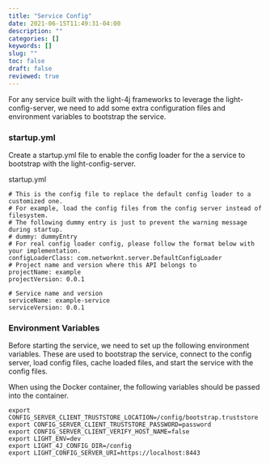 ```yaml
---
title: "Service Config"
date: 2021-06-15T11:49:31-04:00
description: ""
categories: []
keywords: []
slug: ""
toc: false
draft: false
reviewed: true
---
```


For any service built with the light-4j frameworks to leverage the light-config-server, we need to add some extra configuration files and environment variables to bootstrap the service. 

### startup.yml

Create a startup.yml file to enable the config loader for the a service to bootstrap with the light-config-server. 

startup.yml

```
# This is the config file to replace the default config loader to a customized one.
# For example, load the config files from the config server instead of filesystem.
# The following dummy entry is just to prevent the warning message during startup.
# dummy: dummyEntry
# For real config loader config, please follow the format below with your implementation.
configLoaderClass: com.networknt.server.DefaultConfigLoader
# Project name and version where this API belongs to
projectName: example
projectVersion: 0.0.1

# Service name and version
serviceName: example-service
serviceVersion: 0.0.1
```

### Environment Variables

Before starting the service, we need to set up the following environment variables. These are used to bootstrap the service, connect to the config server, load config files, cache loaded files, and start the service with the config files.

When using the Docker container, the following variables should be passed into the container.

```
export CONFIG_SERVER_CLIENT_TRUSTSTORE_LOCATION=/config/bootstrap.truststore
export CONFIG_SERVER_CLIENT_TRUSTSTORE_PASSWORD=password
export CONFIG_SERVER_CLIENT_VERIFY_HOST_NAME=false
export LIGHT_ENV=dev
export LIGHT_4J_CONFIG_DIR=/config
export LIGHT_CONFIG_SERVER_URI=https://localhost:8443
```

